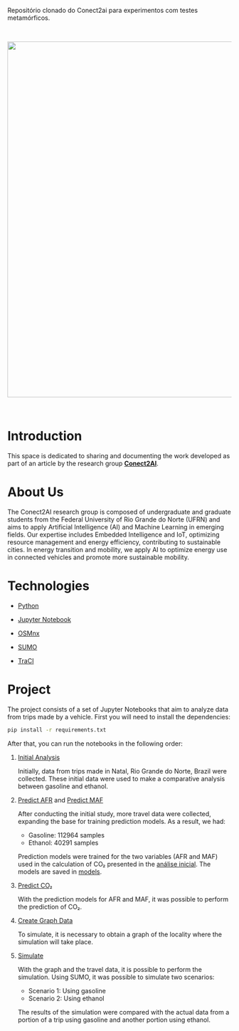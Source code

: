 Repositório clonado do Conect2ai para experimentos com testes metamórficos.

&nbsp;
&nbsp;
<p align="center">
  <img width="800" src="http://conect2ai.dca.ufrn.br/static/assets/img/logo.png" />
</p> 

&nbsp;

# Introduction

This space is dedicated to sharing and documenting the work developed as part of an article by the research group [**Conect2AI**](http://conect2ai.dca.ufrn.br).

# About Us

The Conect2AI research group is composed of undergraduate and graduate students from the Federal University of Rio Grande do Norte (UFRN) and aims to apply Artificial Intelligence (AI) and Machine Learning in emerging fields. Our expertise includes Embedded Intelligence and IoT, optimizing resource management and energy efficiency, contributing to sustainable cities. In energy transition and mobility, we apply AI to optimize energy use in connected vehicles and promote more sustainable mobility.

# Technologies

- [Python](https://www.python.org/)

- [Jupyter Notebook](https://jupyter.org/)

- [OSMnx](https://osmnx.readthedocs.io/en/stable/)

- [SUMO](https://sumo.dlr.de/docs/index.html)

- [TraCI](https://sumo.dlr.de/docs/TraCI.html)

# Project

The project consists of a set of Jupyter Notebooks that aim to analyze data from trips made by a vehicle. First you will need to install the dependencies:

```bash
pip install -r requirements.txt
```

After that, you can run the notebooks in the following order:

1. [Initial Analysis](./initial_analysis.ipynb)

    Initially, data from trips made in Natal, Rio Grande do Norte, Brazil were collected. These initial data were used to make a comparative analysis between gasoline and ethanol.

2. [Predict AFR](./predict_afr.ipynb) and [Predict MAF](./predict_maf.ipynb)

    After conducting the initial study, more travel data were collected, expanding the base for training prediction models. As a result, we had:

    - Gasoline: 112964 samples
    - Ethanol: 40291 samples

    Prediction models were trained for the two variables (AFR and MAF) used in the calculation of CO₂ presented in the [análise inicial](./initial_analysis.ipynb). The models are saved in [models](./models).

3. [Predict CO₂](./predict_co2.ipynb)

    With the prediction models for AFR and MAF, it was possible to perform the prediction of CO₂.

4. [Create Graph Data](./create_graph_network.ipynb)

    To simulate, it is necessary to obtain a graph of the locality where the simulation will take place.

5. [Simulate](./simulate_sumo.ipynb)

    With the graph and the travel data, it is possible to perform the simulation. Using SUMO, it was possible to simulate two scenarios:

    - Scenario 1: Using gasoline
    - Scenario 2: Using ethanol

    The results of the simulation were compared with the actual data from a portion of a trip using gasoline and another portion using ethanol.
